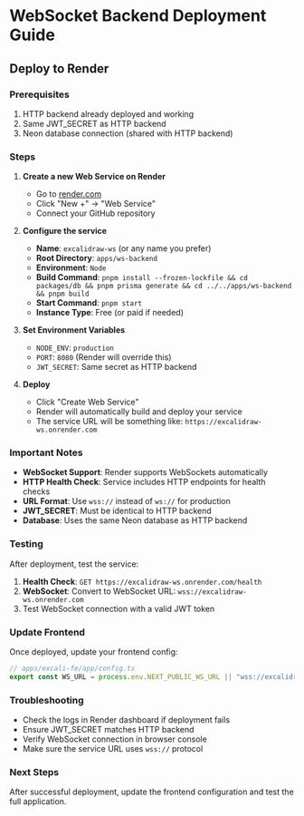 # WebSocket Backend Deployment Guide

## Deploy to Render

### Prerequisites
1. HTTP backend already deployed and working
2. Same JWT_SECRET as HTTP backend
3. Neon database connection (shared with HTTP backend)

### Steps

1. **Create a new Web Service on Render**
   - Go to [render.com](https://render.com)
   - Click "New +" → "Web Service"
   - Connect your GitHub repository

2. **Configure the service**
   - **Name**: `excalidraw-ws` (or any name you prefer)
   - **Root Directory**: `apps/ws-backend`
   - **Environment**: `Node`
   - **Build Command**: `pnpm install --frozen-lockfile && cd packages/db && pnpm prisma generate && cd ../../apps/ws-backend && pnpm build`
   - **Start Command**: `pnpm start`
   - **Instance Type**: Free (or paid if needed)

3. **Set Environment Variables**
   - `NODE_ENV`: `production`
   - `PORT`: `8080` (Render will override this)
   - `JWT_SECRET`: Same secret as HTTP backend

4. **Deploy**
   - Click "Create Web Service"
   - Render will automatically build and deploy your service
   - The service URL will be something like: `https://excalidraw-ws.onrender.com`

### Important Notes
- **WebSocket Support**: Render supports WebSockets automatically
- **HTTP Health Check**: Service includes HTTP endpoints for health checks
- **URL Format**: Use `wss://` instead of `ws://` for production
- **JWT_SECRET**: Must be identical to HTTP backend
- **Database**: Uses the same Neon database as HTTP backend

### Testing
After deployment, test the service:
1. **Health Check**: `GET https://excalidraw-ws.onrender.com/health`
2. **WebSocket**: Convert to WebSocket URL: `wss://excalidraw-ws.onrender.com`
3. Test WebSocket connection with a valid JWT token

### Update Frontend
Once deployed, update your frontend config:
```typescript
// apps/excali-fe/app/config.ts
export const WS_URL = process.env.NEXT_PUBLIC_WS_URL || "wss://excalidraw-ws.onrender.com";
```

### Troubleshooting
- Check the logs in Render dashboard if deployment fails
- Ensure JWT_SECRET matches HTTP backend
- Verify WebSocket connection in browser console
- Make sure the service URL uses `wss://` protocol

### Next Steps
After successful deployment, update the frontend configuration and test the full application.
